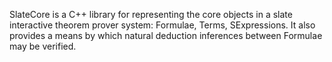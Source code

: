 SlateCore is a C++ library for representing the core objects in a slate 
interactive theorem prover system: Formulae, Terms, SExpressions. It also
provides a means by which natural deduction inferences between Formulae may be
verified.